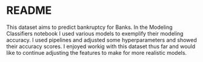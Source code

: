 # README

This dataset aims to predict bankruptcy for Banks. In the Modeling Classifiers notebook I used various models to exemplify their modeling accuracy. I used pipelines and adjusted some hyperparameters and showed their accuracy scores. I enjoyed workig with this dataset thus far and would like to continue adjusting the features to make for more realistic models. 


```python

```

